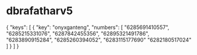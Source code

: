 # dbrafatharv5
{
  "keys": [
    {
      "key": "onyxganteng",
      "numbers": [
        "6285691410557",
        "6285215331076",
        "6287842455356",
        "62895321491786",
        "6283890915284",
        "6285260394052",
        "6283115177690"
        "6282180517024"
      ]
    }
  ]
}
